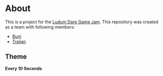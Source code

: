 # About

This is a project for the [Ludum Dare Game Jam](https://ldjam.com/).
This repository was created as a team with following members:
- [Buni](https://github.com/buniql)
- [Traijan](https://github.com/traijan1)

## Theme
**Every 10 Seconds**
